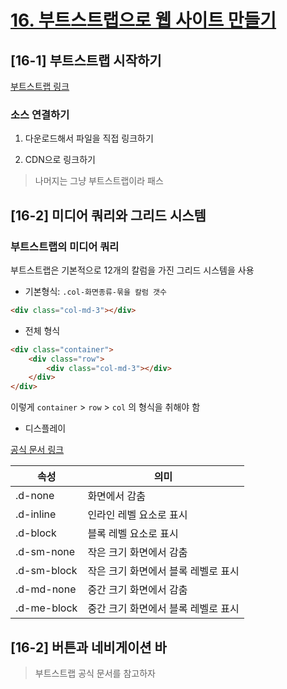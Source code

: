 # [16. 부트스트랩으로 웹 사이트 만들기](https://github.com/CaesiumY/frontend-web-design-forBeginners/tree/master/16)

## [16-1] 부트스트랩 시작하기

[부트스트랩 링크](https://getbootstrap.com/)

### 소스 연결하기

1. 다운로드해서 파일을 직접 링크하기

2. CDN으로 링크하기

> 나머지는 그냥 부트스트랩이라 패스

## [16-2] 미디어 쿼리와 그리드 시스템

### 부트스트랩의 미디어 쿼리

부트스트랩은 기본적으로 12개의 칼럼을 가진 그리드 시스템을 사용

-   기본형식: `.col-화면종류-묶을 칼럼 갯수`

```html
<div class="col-md-3"></div>
```

-   전체 형식

```html
<div class="container">
    <div class="row">
        <div class="col-md-3"></div>
    </div>
</div>
```

이렇게 `container` > `row` > `col` 의 형식을 취해야 함

-   디스플레이

[공식 문서 링크](https://getbootstrap.com/docs/4.3/utilities/display/)

| 속성        | 의미                                |
| ----------- | ----------------------------------- |
| .d-none     | 화면에서 감춤                       |
| .d-inline   | 인라인 레벨 요소로 표시             |
| .d-block    | 블록 레벨 요소로 표시               |
| .d-sm-none  | 작은 크기 화면에서 감춤             |
| .d-sm-block | 작은 크기 화면에서 블록 레벨로 표시 |
| .d-md-none  | 중간 크기 화면에서 감춤             |
| .d-me-block | 중간 크기 화면에서 블록 레벨로 표시 |

## [16-2] 버튼과 네비게이션 바

> 부트스트랩 공식 문서를 참고하자
